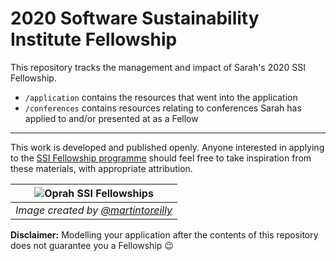# 2020 Software Sustainability Institute Fellowship

This repository tracks the management and impact of Sarah's 2020 SSI Fellowship.

- `/application` contains the resources that went into the application
- `/conferences` contains resources relating to conferences Sarah has applied to and/or presented at as a Fellow

---

This work is developed and published openly.
Anyone interested in applying to the [SSI Fellowship programme](https://software.ac.uk/programmes-and-events/fellowship-programme) should feel free to take inspiration from these materials, with appropriate attribution.

| ![Oprah SSI Fellowships](https://i.imgur.com/bJaseg2.png) |
| :---: |
| _Image created by [@martintoreilly](https://github.com/martintoreilly)_ |

**Disclaimer:** Modelling your application after the contents of this repository does not guarantee you a Fellowship :wink:
